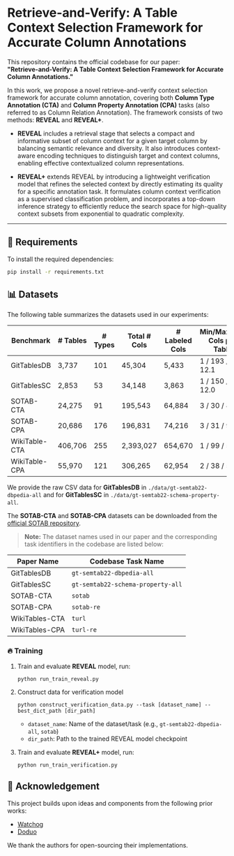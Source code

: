 # Retrieve-and-Verify: A Table Context Selection Framework for Accurate Column Annotations

This repository contains the official codebase for our paper:  
**"Retrieve-and-Verify: A Table Context Selection Framework for Accurate Column Annotations."**

In this work, we propose a novel retrieve-and-verify context selection framework for accurate column annotation, covering both **Column Type Annotation (CTA)** and **Column Property Annotation (CPA)** tasks (also referred to as Column Relation Annotation). The framework consists of two methods: **REVEAL** and **REVEAL+**.

- **REVEAL** includes a retrieval stage that selects a compact and informative subset of column context for a given target column by balancing semantic relevance and diversity. It also introduces context-aware encoding techniques to distinguish target and context columns, enabling effective contextualized column representations.

- **REVEAL+** extends REVEAL by introducing a lightweight verification model that refines the selected context by directly estimating its quality for a specific annotation task. It formulates column context verification as a supervised classification problem, and incorporates a top-down inference strategy to efficiently reduce the search space for high-quality context subsets from exponential to quadratic complexity.

---

## 🚀 Requirements

To install the required dependencies:

```bash
pip install -r requirements.txt
```

##  📊 Datasets
The following table summarizes the datasets used in our experiments:

| Benchmark     | # Tables | # Types | Total # Cols | # Labeled Cols | Min/Max/Avg Cols per Table |
|---------------|----------|---------|---------------|----------------|-----------------------------|
| GitTablesDB        | 3,737    | 101     | 45,304        | 5,433          | 1 / 193 / 12.1              |
| GitTablesSC        | 2,853    | 53      | 34,148        | 3,863          | 1 / 150 / 12.0              |
| SOTAB-CTA     | 24,275   | 91      | 195,543       | 64,884         | 3 / 30 / 8.1                |
| SOTAB-CPA     | 20,686   | 176     | 196,831       | 74,216         | 3 / 31 / 9.5                |
| WikiTable-CTA      | 406,706  | 255     | 2,393,027     | 654,670        | 1 / 99 / 5.9                |
| WikiTable-CPA     | 55,970   | 121     | 306,265       | 62,954         | 2 / 38 / 5.5                |


We provide the raw CSV data for **GitTablesDB** in `./data/gt-semtab22-dbpedia-all` and for **GitTablesSC** in `./data/gt-semtab22-schema-property-all`.

The **SOTAB-CTA** and **SOTAB-CPA** datasets can be downloaded from the [official SOTAB repository](https://webdatacommons.org/structureddata/sotab/).

> **Note:** The dataset names used in our paper and the corresponding task identifiers in the codebase are listed below:

| Paper Name        | Codebase Task Name                     |
|-------------------|-----------------------------------------|
| GitTablesDB       | `gt-semtab22-dbpedia-all`              |
| GitTablesSC       | `gt-semtab22-schema-property-all`      |
| SOTAB-CTA         | `sotab`                                |
| SOTAB-CPA         | `sotab-re`                             |
| WikiTables-CTA    | `turl`                                 |
| WikiTables-CPA    | `turl-re`                              |

### 🔥 Training
1. Train and evaluate **REVEAL** model, run:
    ```train
    python run_train_reveal.py
    ```
2. Construct data for verification model
    ```train
    python construct_verification_data.py --task [dataset_name] --best_dict_path [dir_path]
    ```
    - `dataset_name`: Name of the dataset/task (e.g., `gt-semtab22-dbpedia-all`, `sotab`)
    - `dir_path`: Path to the trained REVEAL model checkpoint

3. Train and evaluate **REVEAL+** model, run:
    ```train
    python run_train_verification.py
    ```

## 🙏 Acknowledgement
This project builds upon ideas and components from the following prior works:
- [Watchog](https://github.com/megagonlabs/watchog)
- [Doduo](https://github.com/megagonlabs/doduo)

We thank the authors for open-sourcing their implementations.